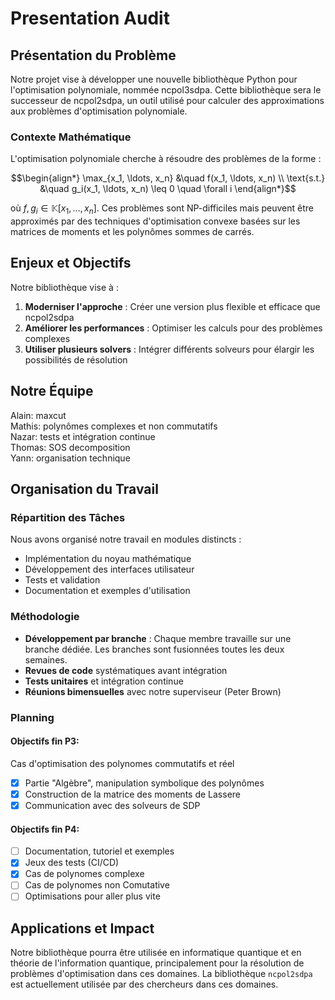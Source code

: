 # Presentation Audit

## Présentation du Problème

Notre projet vise à développer une nouvelle bibliothèque Python pour l'optimisation polynomiale, nommée ncpol3sdpa. Cette bibliothèque sera le successeur de ncpol2sdpa, un outil utilisé pour calculer des approximations aux problèmes d'optimisation polynomiale.

### Contexte Mathématique

L'optimisation polynomiale cherche à résoudre des problèmes de la forme :

$$\begin{align*}
\max_{x_1, \ldots, x_n} &\quad f(x_1, \ldots, x_n) \\
\text{s.t.} &\quad g_i(x_1, \ldots, x_n) \leq 0 \quad \forall i
\end{align*}$$

où $f,g_i \in \mathbb K [x_1,\ldots,x_n]$. Ces problèmes sont NP-difficiles mais peuvent être approximés par des techniques d'optimisation convexe basées sur les matrices de moments et les polynômes sommes de carrés.

## Enjeux et Objectifs

Notre bibliothèque vise à :

1. **Moderniser l'approche** : Créer une version plus flexible et efficace que ncpol2sdpa
2. **Améliorer les performances** : Optimiser les calculs pour des problèmes complexes
3. **Utiliser plusieurs solvers** : Intégrer différents solveurs pour élargir les possibilités de résolution

## Notre Équipe

Alain: maxcut  
Mathis: polynômes complexes et non commutatifs  
Nazar: tests et intégration continue  
Thomas: SOS decomposition  
Yann: organisation technique  

## Organisation du Travail

### Répartition des Tâches

Nous avons organisé notre travail en modules distincts :
- Implémentation du noyau mathématique
- Développement des interfaces utilisateur
- Tests et validation
- Documentation et exemples d'utilisation

### Méthodologie

- **Développement par branche** : Chaque membre travaille sur une branche dédiée. Les branches sont fusionnées toutes les deux semaines.
- **Revues de code** systématiques avant intégration
- **Tests unitaires** et intégration continue
- **Réunions bimensuelles** avec notre superviseur (Peter Brown)

### Planning

#### Objectifs fin P3:

Cas d'optimisation des polynomes commutatifs et réel
- [x] Partie "Algèbre", manipulation symbolique des polynômes
- [x] Construction de la matrice des moments de Lassere
- [x] Communication avec des solveurs de SDP

#### Objectifs fin P4:

- [ ] Documentation, tutoriel et exemples
- [x] Jeux des tests (CI/CD)
- [x] Cas de polynomes complexe
- [ ] Cas de polynomes non Comutative
- [ ] Optimisations pour aller plus vite

<!-- ## Défis Techniques

- Conception d'une architecture flexible pour intégrer de futures avancées théoriques
- Optimisation des performances pour les problèmes à grande échelle
- Gestion des cas particuliers (variables non commutatives)
- Compatibilité avec l'écosystème Python scientifique actuel -->

## Applications et Impact

Notre bibliothèque pourra être utilisée en informatique quantique et en théorie de l'information quantique, principalement pour la résolution de problèmes d'optimisation dans ces domaines. 
La bibliothèque `ncpol2sdpa` est actuellement utilisée par des chercheurs dans ces domaines.

